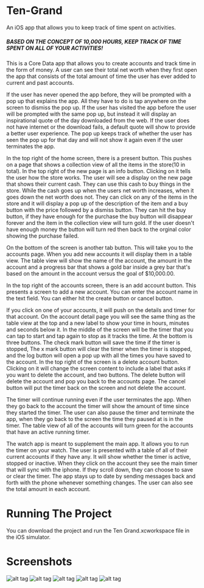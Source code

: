 # Ten-Grand #
An iOS app that allows you to keep track of time spent on activities.

##### BASED ON THE CONCEPT OF 10,000 HOURS, KEEP TRACK OF TIME SPENT ON ALL OF YOUR ACTIVITIES! #####

This is a Core Data app that allows you to create accounts and track time in the form of money. A user can see their total net worth when they first open the app that consists of the total amount of time the user has ever added to current and past accounts.

If the user has never opened the app before, they will be prompted with a pop up that explains the app. All they have to do is tap anywhere on the screen to dismiss the pop up. If the user has visited the app before the user will be prompted with the same pop up, but instead it will display an inspirational quote of the day downloaded from the web. If the user does not have internet or the download fails, a default quote will show to provide a better user experience. The pop up keeps track of whether the user has seen the pop up for that day and will not show it again even if the user terminates the app.

In the top right of the home screen, there is a present button. This pushes on a page that shows a collection view of all the items in the store(10 in total). In the top right of the new page is an info button. Clicking on it tells the user how the store works. The user will see a display on the new page that shows their current cash. They can use this cash to buy things in the store. While the cash goes up when the users net worth increases, when it goes down the net worth does not. They can click on any of the items in the store and it will display a pop up of the description of the item and a buy button with the price followed by a dismiss button. They can hit the buy button, if they have enough for the purchase the buy button will disappear forever and the item in the collection view will turn gold. If the user doesn't have enough money the button will turn red then back to the orginal color showing the purchase failed.

On the bottom of the screen is another tab button. This will take you to the accounts page. When you add new accounts it will display them in a table view. The table view will show the name of the account, the amount in the account and a progress bar that shows a gold bar inside a grey bar that's based on the amount in the account versus the goal of $10,000.00.

In the top right of the accounts screen, there is an add account button. This presents a screen to add a new account. You can enter the account name in the text field. You can either hit the create button or cancel button.

If you click on one of your accounts, it will push on the details and timer for that account. On the account detail page you will see the same thing as the table view at the top and a new label to show your time in hours, minutes and seconds below it. In the middle of the screen will be the timer that you can tap to start and tap again to stop as it tracks the time. At the bottom is three buttons. The check mark button will save the time if the timer is stopped, The x mark button will clear the timer when the timer is stopped, and the log button will open a pop up with all the times you have saved to the account. In the top right of the screen is a delete account button. Clicking on it will change the screen content to include a label that asks if you want to delete the account, and two buttons. The delete button will delete the account and pop you back to the accounts page. The cancel button will put the timer back on the screen and not delete the account.

The timer will continue running even if the user terminates the app. When they go back to the account the timer will show the amount of time since they started the timer. The user can also pause the timer and terminate the app, when they go back to the screen the time they paused at is in the timer. The table view of all of the accounts will turn green for the accounts that have an active running timer.

The watch app is meant to supplement the main app. It allows you to run the timer on your watch. The user is presented with a table of all of their current accounts if they have any. It will show whether the timer is active, stopped or inactive. When they click on the account they see the main timer that will sync with the iphone. If they scroll down, they can choose to save or clear the timer. The app stays up to date by sending messages back and forth with the phone whenever something changes. The user can also see the total amount in each account.

# Running The Project #
You can download the project and run the Ten Grand.xcworkspace file in the iOS simulator.

# Screenshots #
![alt tag](https://github.com/jamesalandyer/Ten-Grand/blob/master/ten-grand-1.jpg)
![alt tag](https://github.com/jamesalandyer/Ten-Grand/blob/master/ten-grand-2.jpg)
![alt tag](https://github.com/jamesalandyer/Ten-Grand/blob/master/ten-grand-3.jpg)
![alt tag](https://github.com/jamesalandyer/Ten-Grand/blob/master/ten-grand-4.jpg)
![alt tag](https://github.com/jamesalandyer/Ten-Grand/blob/master/ten-grand-5.jpg)
